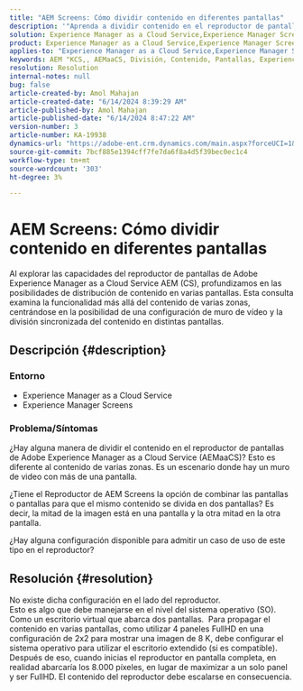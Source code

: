 ```yaml
---
title: "AEM Screens: Cómo dividir contenido en diferentes pantallas"
description: '"Aprenda a dividir contenido en el reproductor de pantallas de Adobe Experience Manager as a Cloud Service".'
solution: Experience Manager as a Cloud Service,Experience Manager Screens
product: Experience Manager as a Cloud Service,Experience Manager Screens
applies-to: "Experience Manager as a Cloud Service,Experience Manager Screens"
keywords: AEM "KCS,, AEMaaCS, División, Contenido, Pantallas, Experience Manager as a Cloud Service, Reproductor de pantallas"
resolution: Resolution
internal-notes: null
bug: false
article-created-by: Amol Mahajan
article-created-date: "6/14/2024 8:39:29 AM"
article-published-by: Amol Mahajan
article-published-date: "6/14/2024 8:47:22 AM"
version-number: 3
article-number: KA-19938
dynamics-url: "https://adobe-ent.crm.dynamics.com/main.aspx?forceUCI=1&pagetype=entityrecord&etn=knowledgearticle&id=ca0f669c-292a-ef11-840a-00224803d726"
source-git-commit: 7bcf885e1394cff7fe7da6f8a4d5f39bec0ec1c4
workflow-type: tm+mt
source-wordcount: '303'
ht-degree: 3%

---
```


# AEM Screens: Cómo dividir contenido en diferentes pantallas


Al explorar las capacidades del reproductor de pantallas de Adobe Experience Manager as a Cloud Service AEM (CS), profundizamos en las posibilidades de distribución de contenido en varias pantallas. Esta consulta examina la funcionalidad más allá del contenido de varias zonas, centrándose en la posibilidad de una configuración de muro de vídeo y la división sincronizada del contenido en distintas pantallas.

## Descripción {#description}


### <b>Entorno</b>

- Experience Manager as a Cloud Service
- Experience Manager Screens




### <b>Problema/Síntomas</b>

¿Hay alguna manera de dividir el contenido en el reproductor de pantallas de Adobe Experience Manager as a Cloud Service (AEMaaCS)? Esto es diferente al contenido de varias zonas. Es un escenario donde hay un muro de video con más de una pantalla.

¿Tiene el Reproductor de AEM Screens la opción de combinar las pantallas o pantallas para que el mismo contenido se divida en dos pantallas? Es decir, la mitad de la imagen está en una pantalla y la otra mitad en la otra pantalla.

¿Hay alguna configuración disponible para admitir un caso de uso de este tipo en el reproductor?


## Resolución {#resolution}

No existe dicha configuración en el lado del reproductor.<br>
Esto es algo que debe manejarse en el nivel del sistema operativo (SO). Como un escritorio virtual que abarca dos pantallas. 
Para propagar el contenido en varias pantallas, como utilizar 4 paneles FullHD en una configuración de 2x2 para mostrar una imagen de 8 K, debe configurar el sistema operativo para utilizar el escritorio extendido (si es compatible). Después de eso, cuando inicias el reproductor en pantalla completa, en realidad abarcaría los 8.000 píxeles, en lugar de maximizar a un solo panel y ser FullHD. El contenido del reproductor debe escalarse en consecuencia.